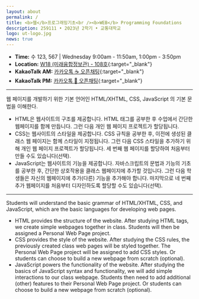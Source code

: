```yaml
---
layout: about
permalink: /
title: <b>웹</b>프로그래밍기초<br /><b>WEB</b> Programming Foundations
description: 259111 • 2023년 2학기 • 교통대학교
logo: ut-logo.jpg
news: true
---
```


- **Time:** 수 123, 567 | Wednesday 9:00am - 11:50am, 1:00pm - 3:50pm
- **Location:** [W18 (미래융합정보관) - 108호](https://naver.me/GSHd39rS){:target="\_blank"}
- **KakaoTalk AM:** [카카오톡 ☕ 오픈채팅](https://open.kakao.com/o/gpQLjODf){:target="\_blank"}
- **KakaoTalk PM:** [카카오톡 🍔 오픈채팅](https://open.kakao.com/o/gEEjkODf){:target="\_blank"}

<!--
- **Discussion:** [Piazza](https://piazza.com/class/jqh4n6275r82yq){:target="\_blank"}
- **HW submission:** [Gradescope](https://www.gradescope.com/courses/36025){:target="\_blank"}
- **Online lectures:** The lectures will be live-streamed through [Panopto](https://scs.hosted.panopto.com/Panopto/Pages/Sessions/List.aspx?folderID=0f44b4d7-fb4e-49eb-b88d-a9d00125e1b3){:target="\_blank"}, recorded, and made available on [YouTube](https://www.youtube.com/playlist?list=PLoZgVqqHOumTY2CAQHL45tQp6kmDnDcqn){:target="\_blank"}.
- **Contact:** Students should ask all course-related questions on [Piazza](https://piazza.com/class/jqh4n6275r82yq){:target="\_blank"}, where you will also find announcements. For external enquiries, personal matters, or in emergencies, you can email us at *10708-instructor@cs.cmu.edu*.
-->

---

웹 페이지를 개발하기 위한 기본 언어인 HTML/XHTML, CSS, JavaScript 의 기본 문법을 이해한다.

- HTML은 웹사이트의 구조를 제공합니다. HTML 태그를 공부한 후 수업에서 간단한 웹페이지를 함께 만듭니다. 그런 다음 개인 웹 페이지 프로젝트가 할당됩니다.
- CSS는 웹사이트의 스타일을 제공합니다. CSS 규칙을 공부한 후, 이전에 생성된 클래스 웹 페이지는 함께 스타일이 지정됩니다. 그런 다음 CSS 스타일을 추가하기 위해 개인 웹 페이지 프로젝트가 할당됩니다. 세 번째 웹 페이지를 할당하여 처음부터 만들 수도 있습니다(선택).
- JavaScript는 웹사이트의 기능을 제공합니다. 자바스크립트의 문법과 기능의 기초를 공부한 후, 간단한 상호작용을 클래스 웹페이지에 추가할 것입니다. 그런 다음 학생들은 자신의 웹페이지에 추가(다른) 기능을 추가해야 합니다. 마지막으로 네 번째 추가 웹페이지를 처음부터 디자인하도록 할당할 수도 있습니다(선택).

---

Students will understand the basic grammar of HTML/XHTML, CSS, and JavaScript, which are the basic languages for developing web pages.

- HTML provides the structure of the website. After studying HTML tags, we create simple webpages together in class. Students will then be assigned a Personal Web Page project.
- CSS provides the style of the website. After studying the CSS rules, the previously created class web pages will be styled together. The Personal Web Page project will be assigned to add CSS styles. Or students can choose to build a new webpage from scratch (optional).
- JavaScript powers the functionality of the website. After studying the basics of JavaScript syntax and functionality, we will add simple interactions to our class webpage. Students then need to add additional (other) features to their Personal Web Page project. Or students can choose to build a new webpage from scratch (optional).

